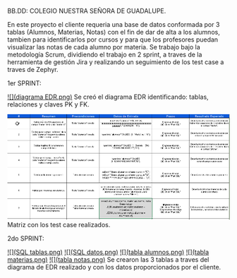 BB.DD: COLEGIO NUESTRA SEÑORA DE GUADALUPE.

En este proyecto el cliente requeria una base de datos conformada por 3 tablas (Alumnos, Materias, Notas) con el fin de dar de alta a los alumnos, tambien para identificarlos por cursos y para que los profesores puedan visualizar las notas de cada alumno por materia.
Se trabajo bajo la metodología Scrum, dividiendo el trabajo en 2 sprint, a traves de la herramienta de gestión Jira y realizando un seguimiento de los test case a traves de Zephyr.

1er SPRINT:

[![](diagrama EDR.png)]()
Se creó el diagrama EDR identificando: tablas, relaciones y claves PK y FK.


[![](matriz.png)]()
Matriz con los test case realizados.

2do SPRINT:

[![](SQL tablas.png)]()
[![](SQL datos.png)]()
[![](tabla alumnos.png)]()
[![](tabla materias.png)]()
[![](tabla notas.png)]()
Se crearon las 3 tablas a traves del diagrama de EDR realizado y con los datos proporcionados por el cliente.











